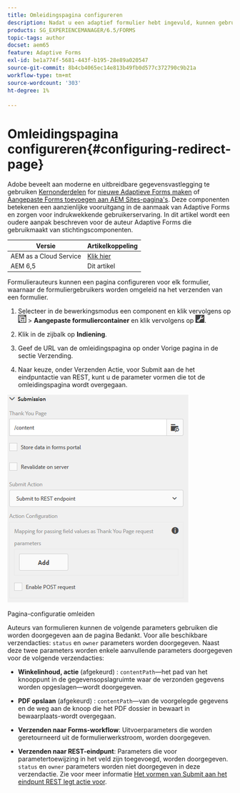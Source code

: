 ```yaml
---
title: Omleidingspagina configureren
description: Nadat u een adaptief formulier hebt ingevuld, kunnen gebruikers worden omgeleid naar een webpagina die formulierauteurs kunnen configureren tijdens het maken van het formulier.
products: SG_EXPERIENCEMANAGER/6.5/FORMS
topic-tags: author
docset: aem65
feature: Adaptive Forms
exl-id: be1a774f-5681-443f-b195-28e89a020547
source-git-commit: 8b4cb4065ec14e813b49fb0d577c372790c9b21a
workflow-type: tm+mt
source-wordcount: '303'
ht-degree: 1%

---
```


# Omleidingspagina configureren{#configuring-redirect-page}

<span class="preview"> Adobe beveelt aan moderne en uitbreidbare gegevensvastlegging te gebruiken [Kernonderdelen](https://experienceleague.adobe.com/docs/experience-manager-core-components/using/adaptive-forms/introduction.html) for [nieuwe Adaptieve Forms maken](/help/forms/using/create-an-adaptive-form-core-components.md) of [Aangepaste Forms toevoegen aan AEM Sites-pagina&#39;s](/help/forms/using/create-or-add-an-adaptive-form-to-aem-sites-page.md). Deze componenten betekenen een aanzienlijke vooruitgang in de aanmaak van Adaptive Forms en zorgen voor indrukwekkende gebruikerservaring. In dit artikel wordt een oudere aanpak beschreven voor de auteur Adaptive Forms die gebruikmaakt van stichtingscomponenten. </span>

| Versie | Artikelkoppeling |
| -------- | ---------------------------- |
| AEM as a Cloud Service | [Klik hier](https://experienceleague.adobe.com/docs/experience-manager-cloud-service/content/forms/adaptive-forms-authoring/authoring-adaptive-forms-foundation-components/configure-submit-actions-and-metadata-submission/configuring-redirect-page.html) |
| AEM 6,5 | Dit artikel |

Formulierauteurs kunnen een pagina configureren voor elk formulier, waarnaar de formuliergebruikers worden omgeleid na het verzenden van een formulier.

1. Selecteer in de bewerkingsmodus een component en klik vervolgens op ![op veldniveau](assets/field-level.png) > **Aangepaste formuliercontainer** en klik vervolgens op ![cmppr](assets/cmppr.png).

1. Klik in de zijbalk op **Indiening**.

1. Geef de URL van de omleidingspagina op onder Vorige pagina in de sectie Verzending.
1. Naar keuze, onder Verzenden Actie, voor Submit aan de het eindpuntactie van REST, kunt u de parameter vormen die tot de omleidingspagina wordt overgegaan.

![Pagina-configuratie omleiden](assets/thank-you-setting-1.png)

Pagina-configuratie omleiden

Auteurs van formulieren kunnen de volgende parameters gebruiken die worden doorgegeven aan de pagina Bedankt. Voor alle beschikbare verzendacties: `status` en `owner` parameters worden doorgegeven. Naast deze twee parameters worden enkele aanvullende parameters doorgegeven voor de volgende verzendacties:

* **Winkelinhoud, actie** (afgekeurd) : `contentPath`—het pad van het knooppunt in de gegevensopslagruimte waar de verzonden gegevens worden opgeslagen—wordt doorgegeven.

* **PDF opslaan** (afgekeurd) : `contentPath`—van de voorgelegde gegevens en de weg aan de knoop die het PDF dossier in bewaart in bewaarplaats-wordt overgegaan.

* **Verzenden naar Forms-workflow**: Uitvoerparameters die worden geretourneerd uit de formulierwerkstroom, worden doorgegeven.

* **Verzenden naar REST-eindpunt**: Parameters die voor parametertoewijzing in het veld zijn toegevoegd, worden doorgegeven. `status` en `owner` parameters worden niet doorgegeven in deze verzendactie. Zie voor meer informatie [Het vormen van Submit aan het eindpunt REST legt actie voor](../../forms/using/configuring-submit-actions.md).
